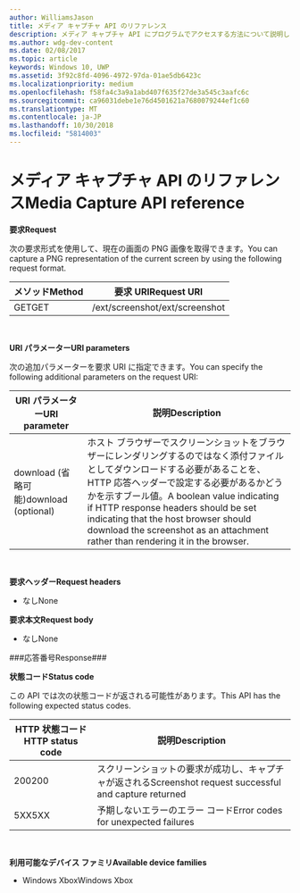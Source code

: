 ```yaml
---
author: WilliamsJason
title: メディア キャプチャ API のリファレンス
description: メディア キャプチャ API にプログラムでアクセスする方法について説明します。
ms.author: wdg-dev-content
ms.date: 02/08/2017
ms.topic: article
keywords: Windows 10, UWP
ms.assetid: 3f92c8fd-4096-4972-97da-01ae5db6423c
ms.localizationpriority: medium
ms.openlocfilehash: f58fa4c3a9a1abd407f635f27de3a545c3aafc6c
ms.sourcegitcommit: ca96031debe1e76d4501621a7680079244ef1c60
ms.translationtype: MT
ms.contentlocale: ja-JP
ms.lasthandoff: 10/30/2018
ms.locfileid: "5814003"
---
```

# <a name="media-capture-api-reference"></a><span data-ttu-id="82995-104">メディア キャプチャ API のリファレンス</span><span class="sxs-lookup"><span data-stu-id="82995-104">Media Capture API reference</span></span> #

**<span data-ttu-id="82995-105">要求</span><span class="sxs-lookup"><span data-stu-id="82995-105">Request</span></span>**

<span data-ttu-id="82995-106">次の要求形式を使用して、現在の画面の PNG 画像を取得できます。</span><span class="sxs-lookup"><span data-stu-id="82995-106">You can capture a PNG representation of the current screen by using the following request format.</span></span>

| <span data-ttu-id="82995-107">メソッド</span><span class="sxs-lookup"><span data-stu-id="82995-107">Method</span></span>        | <span data-ttu-id="82995-108">要求 URI</span><span class="sxs-lookup"><span data-stu-id="82995-108">Request URI</span></span>     | 
| ------------- |-----------------|
| <span data-ttu-id="82995-109">GET</span><span class="sxs-lookup"><span data-stu-id="82995-109">GET</span></span>           | <span data-ttu-id="82995-110">/ext/screenshot</span><span class="sxs-lookup"><span data-stu-id="82995-110">/ext/screenshot</span></span> |
<br>

**<span data-ttu-id="82995-111">URI パラメーター</span><span class="sxs-lookup"><span data-stu-id="82995-111">URI parameters</span></span>**

<span data-ttu-id="82995-112">次の追加パラメーターを要求 URI に指定できます。</span><span class="sxs-lookup"><span data-stu-id="82995-112">You can specify the following additional parameters on the request URI:</span></span>


| <span data-ttu-id="82995-113">URI パラメーター</span><span class="sxs-lookup"><span data-stu-id="82995-113">URI parameter</span></span>      | <span data-ttu-id="82995-114">説明</span><span class="sxs-lookup"><span data-stu-id="82995-114">Description</span></span>     | 
| ------------------ |-----------------|
| <span data-ttu-id="82995-115">download (省略可能)</span><span class="sxs-lookup"><span data-stu-id="82995-115">download (optional)</span></span>| <span data-ttu-id="82995-116">ホスト ブラウザーでスクリーンショットをブラウザーにレンダリングするのではなく添付ファイルとしてダウンロードする必要があることを、HTTP 応答ヘッダーで設定する必要があるかどうかを示すブール値。</span><span class="sxs-lookup"><span data-stu-id="82995-116">A boolean value indicating if HTTP response headers should be set indicating that the host browser should download the screenshot as an attachment rather than rendering it in the browser.</span></span>  |
<br>

**<span data-ttu-id="82995-117">要求ヘッダー</span><span class="sxs-lookup"><span data-stu-id="82995-117">Request headers</span></span>**

* <span data-ttu-id="82995-118">なし</span><span class="sxs-lookup"><span data-stu-id="82995-118">None</span></span>

**<span data-ttu-id="82995-119">要求本文</span><span class="sxs-lookup"><span data-stu-id="82995-119">Request body</span></span>**

* <span data-ttu-id="82995-120">なし</span><span class="sxs-lookup"><span data-stu-id="82995-120">None</span></span>

###<a name="response"></a><span data-ttu-id="82995-121">応答番号</span><span class="sxs-lookup"><span data-stu-id="82995-121">Response###</span></span>

**<span data-ttu-id="82995-122">状態コード</span><span class="sxs-lookup"><span data-stu-id="82995-122">Status code</span></span>**

<span data-ttu-id="82995-123">この API では次の状態コードが返される可能性があります。</span><span class="sxs-lookup"><span data-stu-id="82995-123">This API has the following expected status codes.</span></span>

| <span data-ttu-id="82995-124">HTTP 状態コード</span><span class="sxs-lookup"><span data-stu-id="82995-124">HTTP status code</span></span>   | <span data-ttu-id="82995-125">説明</span><span class="sxs-lookup"><span data-stu-id="82995-125">Description</span></span>     | 
| ------------------ |-----------------|
| <span data-ttu-id="82995-126">200</span><span class="sxs-lookup"><span data-stu-id="82995-126">200</span></span>                | <span data-ttu-id="82995-127">スクリーンショットの要求が成功し、キャプチャが返される</span><span class="sxs-lookup"><span data-stu-id="82995-127">Screenshot request successful and capture returned</span></span> |
| <span data-ttu-id="82995-128">5XX</span><span class="sxs-lookup"><span data-stu-id="82995-128">5XX</span></span>                | <span data-ttu-id="82995-129">予期しないエラーのエラー コード</span><span class="sxs-lookup"><span data-stu-id="82995-129">Error codes for unexpected failures</span></span> |
<br>

**<span data-ttu-id="82995-130">利用可能なデバイス ファミリ</span><span class="sxs-lookup"><span data-stu-id="82995-130">Available device families</span></span>**

* <span data-ttu-id="82995-131">Windows Xbox</span><span class="sxs-lookup"><span data-stu-id="82995-131">Windows Xbox</span></span>

